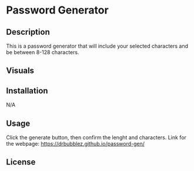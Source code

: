# Password Generator

## Description

This is a password generator that will include your selected characters and be between 8-128 characters.

    
## Visuals



## Installation

N/A

## Usage

Click the generate button, then confirm the lenght and characters.
Link for the webpage: https://drbubblez.github.io/password-gen/

## License
